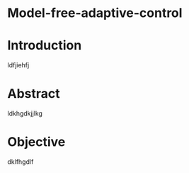# Model-free-adaptive-control
# Introduction
ldfjiehfj
# Abstract
ldkhgdkjjlkg
# Objective
dklfhgdlf
